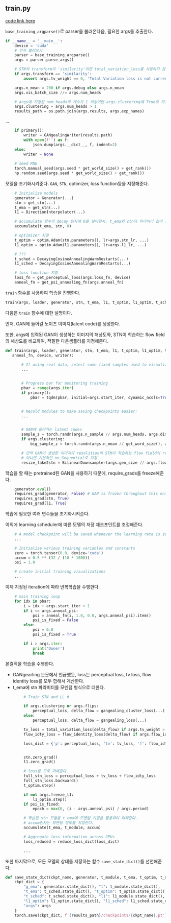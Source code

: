 
## train.py

[code link here](https://github.com/0nandon/gangealing/blob/main/train.py)

`base_training_argparse()`로 parser을 불러온다음, 필요한 args를 추출한다.

```python
if __name__ = '__main__':
	device = 'cuda'
	# 인자 불러오기
	parser = base_training_argparse()
	args = parser.parse_args()

	# STN의 transform이 'similarity'이면 total_variation_loss를 사용하지 않는다.
	if args.transform == 'similarity':
		assert args.tv_weight == 0, 'Total Variation loss is not currently supported for similarity-only STNs'

	args.n_mean = 200 if args.debug else args.n_mean
	args.vis_batch_size //= args.num_heads

  	# args에 지정된 num_heads의 개수가 1 이상이면 args.clustering에 True로 지정한다.
	args.clustering = args.num_heads > 1
	results_path = os.path.join(args.results, args.exp_names)
```

...

```python
	if primary():
		writer = GANgealingWriter(results.path)
		with open(f'') as f:
			json.dump(args.__dict__, f, indent=2)
	else:
		writer = None
		
	# seed RNG
	torch.manual_seed(args.seed * get_world_size() + get_rank())
	np.random.seed(args.seed * get_world_size() + get_rank())
```

모델을 초기화시켜준다.
`GAN`, `STN`, optimizer, loss function등을 지정해준다.

```python
	# Initialize models
	generator = Generator(...)
	stn = get_stn(...)
	t_ema = get_stn(...)
	l1 = DirectionInterpolator(...)

	# accumulate 함수의 decay 인자에 0을 넣어줘서, t_ema와 stn의 파라미터 값이 동일하게 한다.
	accumulate(t_ema, stn, 0)

	# optimizer 지정
	t_optim = optim.Adam(stn.parameters(), lr=args.stn_lr, ...)
	l1_optim = optim.Adam(l1.parameters(), lr=args.l1_lr, ...)

	# ???
	t_sched = DecayingCosineAnnealingWarmRestarts(...)
	l1_sched = DecayingCosineAnnealingWarmRestarts(...)

	# loss function 지정
	loss_fn = get_perceptual_loss(args.loss_fn, device)
	anneal_fn = get_psi_annealing_fn(args.anneal_fn)
```

`train` 함수를 사용하여 학습을 진행한다.
```python
train(args, loader, generator, stn, t_ema, l1, t_optim, l1_optim, t_sched, l1_sched, loss_fn, anneal_fn, device, writer)
```

다음은 `train` 함수에 대한 설명이다.
 
먼저, GAN에 들어갈 노이즈 이미지(latent code)를 생성한다.
 
또한, args에 입력된 GAN이 생성하는 이미지의 해상도와, STN이 학습하는 flow field의 해상도를 비교하여, 적절한 다운샘플러를 지정해준다.

 ```python
 def train(args, loader, generator, stn, t_ema, l1, t_optim, l1_optim, t_sched, l1_sched, loss_fn,
	anneal_fn, device, writer):
		
	    # If using real data, select some fixed samples used to visualize training:
	    ...


	    # Progress bar for monitoring training
	    pbar = range(args.iter)
	    if primary():
		    pbar = tqdm(pbar, initial=args.start_iter, dynamic_ncols=True, smoothing=0.2)


	    # Recold modules to make saving checkpoints easier:
	    ...


	    # GAN에 들어가는 latent codes
	    sample_z = torch.randn(args.n_sample // args.num_heads, args.dim_latent, device=device)
	    if args.clustering:
		    big_sample_z = torch.randn(args.n_mean // get_word_size(), args.dim_latent, device=device)

	    # 만약 GAN이 생성한 이미지의 resolition이 STN이 학습하는 flow field의 resolution보다 작으면 다운샘플러 지정.
	    # 아니면 기본적인 nn.Sequential로 지정
	    resize_fake2stn = BilinearDownsampler(args.gen_size // args.flow_size, 3).to(device) if args.gen_size > args.flow_size else nn.Sequential()
 ```
 
 학습을 할 때는 pretrained된 GAN을 사용하기 때문에, require_grads를 freeze해준다.
 
```python
	generator.eval()
	requires_grad(generator, False) # GAN is frozen throughout this entire process
	requires_grad(stn, True)
	requires_grad(l1, True)
```
 
 학습에 필요한 여러 변수들을 초기화시켜준다.
 
 이외에 learning scheduler에 따른 모델의 저장 체크포인트를 조정해준다.

```python
	# A model checkpoint will be saved whenever the learning rate is zero
	...

	# Initialize various training variables and constants
	zero = torch.tensor(0.0, device='cuda')
	accum = 0.5 ** (32 / (10 * 1000))
	psi = 1.0

	# create initial training visualizations
	...
```

이제 지정된 iteration에 따라 반복학습을 수행한다.

```python
	# main training loop
	for idx in pbar:
		i = idx + args.start_iter + 1
		if i <= args.anneal_psi:
			psi = anneal_fn(i, 1.0, 0.0, args.anneal_psi).item()
			psi_is_fixed = False
		else:
			psi = 0.0
			psi_is_fixed = True

		if i > args.iter:
			print('Done!')
			break
```

본결적을 학습을 수행한다.
* GANgearling 논문에서 언급했듯, loss는 perceptual loss, tv loss, flow identity loss를 모두 합해서 계산한다.
* t_ema에 stn 파라미터를 모멘텀 형식으로 더한다.

```python
		# Train STN and LL #

		if args.clustering or args.flips:
			perceptual_loss, delta_flow = gangealing_cluster_loss(...)
		else:
			perceptual_loss, delta_flow = gangealing_loss(...)

		tv_loss = total_variation_loss(delta_flow) if args.tv_weight > 0 else zero
		flow_idty_loss = flow_identity_loss(delta_flow) if args.flow_identity_weight > 0 else zero

		loss_dict = {'p': perceptual_loss, 'tv': tv_loss, 'f': flow_idty_loss}


		stn.zero_grad()
		l1.zero_grad()

		# loss를 모두 더해준다.
		full_stn_loss = perceptual_loss + tv_loss + flow_idty_loss
		full_stn_loss.backward()
		t_optim.step()

		if not args.freeze_l1:
			l1_optim.step()
		if psi_is_fixed:
			epoch = max(0, (i - args.anneal_psi) / args.period)

		# 학습된 stn 모듈을 t_ema에 모멘텀 기법을 활용하여 더해준다.
		# accum인자는 모멘텀 정도를 지정한다.
		accumulate(t_ema, t_module, accum)

		# Aggregate loss information across GPUs
		loss_reduced = reduce_loss_dict(loss_dict)

		...
```

또한 마지막으로, 모든 모델의 상태를 저장하는 함수 `save_state_dict()`를 선언해준다.

```python
def save_state_dict(ckpt_name, generator, t_module, t_ema, t_optim, t_sched, l1_module, l1_optim, l1_sched, args):
	ckpt_dict = {
		"g_ema": generator.state_dict(), "t": t_module.state_dict(),
		"t_ema": t_sched.state_dict(), "t_optim": t_optim.state_dict(),
		"t_sched": t_sched.state_dict(), "l1": l1_module.state_dict(),
		"l1_optim": l1_optim.state_dict(), "l1_sched": l1_sched.state_dict(),
		"args": args
	}
	torch.save(ckpt_dict, f'{results_path}/checkpoints/{ckpt_name}.pt')
```


